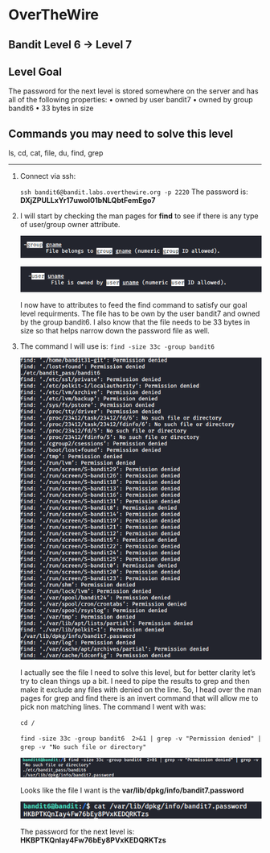 # OverTheWire
## Bandit Level 6 → Level 7


## Level Goal
The password for the next level is stored somewhere on the server and has all of the following properties:
    • owned by user bandit7 
    • owned by group bandit6 
    • 33 bytes in size 

## Commands you may need to solve this level
ls, cd, cat, file, du, find, grep

----------------------------------------------------------------------------------------------------------------------------

1. Connect via ssh: 

	`ssh bandit6@bandit.labs.overthewire.org -p 2220`
    The password is: **DXjZPULLxYr17uwoI01bNLQbtFemEgo7**

2. I will start by checking the man pages for **find** to see if there is any type of user/group owner attribute.

    ![](images/level6to7.find.attribute.manpages.group.png?raw=true)

    ![](images/level6to7.find.attribute.manpages.userowner.png?raw=true)


    I now have to attributes to feed the find command to satisfy our goal level requirments. The file has to be own by the user bandit7 and owned by the group bandit6. I also know that the file needs to be 33 bytes in size so that helps narrow down the password file as well. 


3. The command I will use is: `find -size 33c -group bandit6` 

    ![](images/level6to7.longlist.png?raw=true)

    I actually see the file I need to solve this level, but for better clarity let’s try to clean things up a bit. I need to pipe the results to grep and then make it exclude any files with denied on the line. So, I head over the man pages for grep and find there is an invert command that will allow me to pick non matching lines.
    The command I went with was:

    `cd /`

    `find -size 33c -group bandit6  2>&1 | grep -v "Permission denied" | grep -v "No such file or directory"`

    ![](images/level6to7.2files.to.list.png?raw=true)

    Looks like the file I want is the **var/lib/dpkg/info/bandit7.password**

    ![](images/level6to7.pass.png?raw=true)

    The password for the next level is: **HKBPTKQnIay4Fw76bEy8PVxKEDQRKTzs**